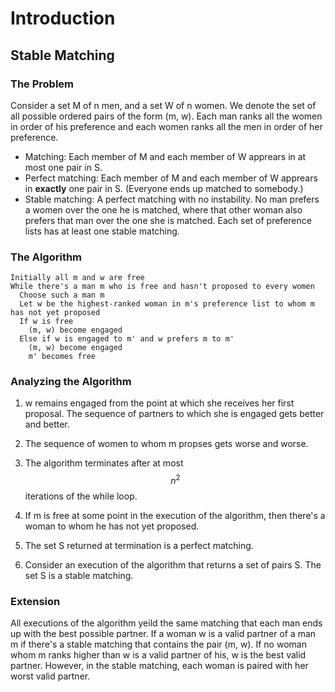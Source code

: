 # Introduction

## Stable Matching

### The Problem

Consider a set M of n men, and a set W of n women. We denote the set of all possible ordered pairs of the form (m, w). Each man ranks all the women in order of his preference and each women ranks all the men in order of her preference.

- Matching: Each member of M and each member of W apprears in at most one pair in S.
- Perfect matching: Each member of M and each member of W apprears in **exactly** one pair in S. (Everyone ends up matched to somebody.)
- Stable matching: A perfect matching with no instability. No man prefers a women over the one he is matched, where that other woman also prefers that man over the one she is matched. Each set of preference lists has at least one stable matching.

### The Algorithm

```
Initially all m and w are free
While there's a man m who is free and hasn't proposed to every women
  Choose such a man m
  Let w be the highest-ranked woman in m's preference list to whom m has not yet proposed
  If w is free
    (m, w) become engaged
  Else if w is engaged to m' and w prefers m to m'
    (m, w) become engaged
    m' becomes free
```

### Analyzing the Algorithm

1. w remains engaged from the point at which she receives her first proposal. The sequence of partners to which she is engaged gets better and better.

2. The sequence of women to whom m propses gets worse and worse.

3. The algorithm terminates after at most $$ n^{2} $$ iterations of the while loop.

4. If m is free at some point in the execution of the algorithm, then there's a woman to whom he has not yet proposed.

5. The set S returned at termination is a perfect matching.

6. Consider an execution of the algorithm that returns a set of pairs S. The set S is a stable matching.

### Extension

All executions of the algorithm yeild the same matching that each man ends up with the best possible partner. If a woman w is a valid partner of a man m if there's a stable matching that contains the pair (m, w). If no woman whom m ranks higher than w is a valid partner of his, w is the best valid partner. However, in the stable matching, each woman is paired with her worst valid partner.
